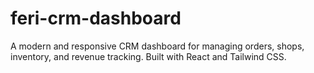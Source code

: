 # feri-crm-dashboard
A modern and responsive CRM dashboard for managing orders, shops, inventory, and revenue tracking. Built with React and Tailwind CSS.
